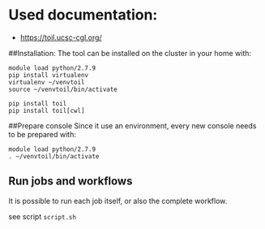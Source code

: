 <!--
  ~ Copyright 2011-2019 The OTP authors
  ~
  ~ Permission is hereby granted, free of charge, to any person obtaining a copy
  ~ of this software and associated documentation files (the "Software"), to deal
  ~ in the Software without restriction, including without limitation the rights
  ~ to use, copy, modify, merge, publish, distribute, sublicense, and/or sell
  ~ copies of the Software, and to permit persons to whom the Software is
  ~ furnished to do so, subject to the following conditions:
  ~
  ~ The above copyright notice and this permission notice shall be included in all
  ~ copies or substantial portions of the Software.
  ~
  ~ THE SOFTWARE IS PROVIDED "AS IS", WITHOUT WARRANTY OF ANY KIND, EXPRESS OR
  ~ IMPLIED, INCLUDING BUT NOT LIMITED TO THE WARRANTIES OF MERCHANTABILITY,
  ~ FITNESS FOR A PARTICULAR PURPOSE AND NONINFRINGEMENT. IN NO EVENT SHALL THE
  ~ AUTHORS OR COPYRIGHT HOLDERS BE LIABLE FOR ANY CLAIM, DAMAGES OR OTHER
  ~ LIABILITY, WHETHER IN AN ACTION OF CONTRACT, TORT OR OTHERWISE, ARISING FROM,
  ~ OUT OF OR IN CONNECTION WITH THE SOFTWARE OR THE USE OR OTHER DEALINGS IN THE
  ~ SOFTWARE.
  -->

# Used documentation:
- https://toil.ucsc-cgl.org/

##Installation:
The tool can be installed on the cluster in your home with:
```
module load python/2.7.9
pip install virtualenv
virtualenv ~/venvtoil
source ~/venvtoil/bin/activate

pip install toil
pip install toil[cwl]
```

##Prepare console
Since it use an environment, every new console needs to be prepared with:
```
module load python/2.7.9
. ~/venvtoil/bin/activate
```

## Run jobs and workflows
It is possible to run each job itself, or also the complete workflow.

see script `script.sh`
